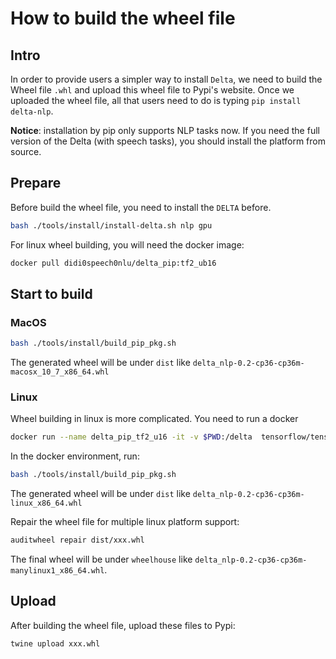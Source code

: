 # How to build the wheel file

## Intro

In order to provide users a simpler way to install `Delta`, we need to
build the Wheel file `.whl` and upload this wheel file to Pypi's
website. Once we uploaded the wheel file, all that users need to do is
typing `pip install delta-nlp`.

**Notice**: installation by pip only supports NLP tasks now. If you need the
full version of the Delta (with speech tasks), you should install the
platform from source.

## Prepare

Before build the wheel file, you need to install the `DELTA` before.

```bash
bash ./tools/install/install-delta.sh nlp gpu
```

For linux wheel building, you will need the docker image:

```bash
docker pull didi0speech0nlu/delta_pip:tf2_ub16
```

## Start to build

### MacOS

```bash
bash ./tools/install/build_pip_pkg.sh
```

The generated wheel will be under `dist` like
`delta_nlp-0.2-cp36-cp36m-macosx_10_7_x86_64.whl`

### Linux

Wheel building in linux is more complicated. You need to run a docker 

```bash
docker run --name delta_pip_tf2_u16 -it -v $PWD:/delta  tensorflow/tensorflow:custom-op-ubuntu16 /bin/bash
```

In the docker environment, run:

```bash
bash ./tools/install/build_pip_pkg.sh
```

The generated wheel will be under `dist` like
`delta_nlp-0.2-cp36-cp36m-linux_x86_64.whl`

Repair the wheel file for multiple linux platform support:

```bash
auditwheel repair dist/xxx.whl
```

The final wheel will be under `wheelhouse` like
`delta_nlp-0.2-cp36-cp36m-manylinux1_x86_64.whl`.

## Upload

After building the wheel file, upload these files to Pypi:

```
twine upload xxx.whl
```
